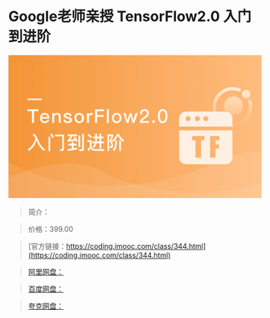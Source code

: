 # Google老师亲授 TensorFlow2.0 入门到进阶

![img](../../assets/5fc064000914d5de05400304.png)

> 简介：

> 价格：399.00

> [官方链接：https://coding.imooc.com/class/344.html](https://coding.imooc.com/class/344.html)

> [阿里网盘：]()

> [百度网盘：]()

> [夸克网盘：]()
